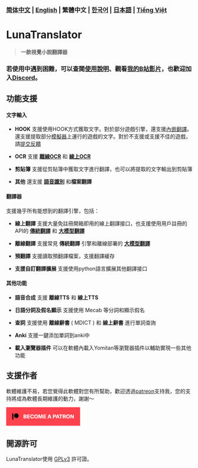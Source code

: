 ### [简体中文](README.md) | [English](README_en.md) | 繁體中文 | [한국어](README_ko.md) | [日本語](README_ja.md) | [Tiếng Việt](README_vi.md)

# LunaTranslator

> **一款視覺小說翻譯器**

### 若使用中遇到困難，可以查閱[使用說明](https://docs.lunatranslator.org/cht)、觀看[我的B站影片](https://space.bilibili.com/592120404/video)，也歡迎加入[Discord](https://discord.com/invite/ErtDwVeAbB)。

## 功能支援

#### 文字輸入

- **HOOK** 支援使用HOOK方式獲取文字。對於部分遊戲引擎，還支援[內嵌翻譯](https://docs.lunatranslator.org/cht/embedtranslate.html)。還支援提取部分[模擬器](https://docs.lunatranslator.org/cht/emugames.html)上運行的遊戲的文字。對於不支援或支援不佳的遊戲，請[提交反饋](https://github.com/HIllya51/LunaTranslator/issues/new?assignees=&labels=enhancement&projects=&template=01_game_request.yaml)

- **OCR** 支援 **[離線OCR](https://docs.lunatranslator.org/cht/useapis/ocrapi.html)** 和 **[線上OCR](https://docs.lunatranslator.org/cht/useapis/ocrapi.html)**

- **剪貼簿** 支援從剪貼簿中獲取文字進行翻譯，也可以將提取的文字輸出到剪貼簿

- **其他** 還支援 **[語音識別](https://docs.lunatranslator.org/cht/sr.html)** 和**檔案翻譯**

#### 翻譯器

支援幾乎所有能想到的翻譯引擎，包括：

- **線上翻譯** 支援大量免註冊開箱即用的線上翻譯接口，也支援使用用戶註冊的API的 **[傳統翻譯](https://docs.lunatranslator.org/cht/useapis/tsapi.html)** 和 **[大模型翻譯](https://docs.lunatranslator.org/cht/guochandamoxing.html)**

- **離線翻譯** 支援常見 **傳統翻譯** 引擎和離線部署的 **[大模型翻譯](https://docs.lunatranslator.org/cht/offlinellm.html)**

- **預翻譯** 支援讀取預翻譯檔案，支援翻譯緩存

- **支援自訂翻譯擴展** 支援使用python語言擴展其他翻譯接口

#### 其他功能

- **語音合成** 支援 **離線TTS** 和 **線上TTS**

- **日語分詞及假名顯示** 支援使用 Mecab 等分詞和顯示假名

- **查詞** 支援使用 **離線辭書** ( MDICT ) 和 **線上辭書** 進行單詞查詢

- **Anki** 支援一鍵添加單詞到anki中

- **載入瀏覽器插件** 可以在軟體內載入Yomitan等瀏覽器插件以輔助實現一些其他功能

## 支援作者

軟體維護不易，若您覺得此軟體對您有所幫助，歡迎透過[patreon](https://patreon.com/HIllya51)支持我，您的支持將成為軟體長期維護的動力，謝謝～

<a href="https://patreon.com/HIllya51" target='_blank'><img width="200" src="../docs/become_a_patron_4x1_black_logo_white_text_on_coral.svg"></a>

## 開源許可

LunaTranslator使用 [GPLv3](../LICENSE) 許可證。
